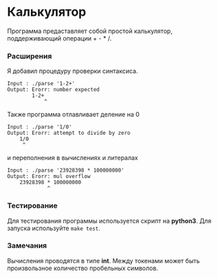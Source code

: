 # Калькулятор
Программа предаставляет собой простой калькулятор,
поддерживающий операции + - * /.
### Расширения
Я добавил процедуру проверки синтаксиса.
```
Input : ./parse '1-2+'
Output: Erorr: number expected
        1-2+
            ^
```
Также программа отлавливает деление на 0
```
Input : ./parse '1/0'
Output: Erorr: attempt to divide by zero
	1/0
	 ^
```
и переполнения в вычислениях и литералах
```
Input : ./parse '23928398 * 100000000'
Output: Erorr: mul overflow
	23928398 * 100000000
	         ^
```
### Тестирование
Для тестирования программы используется скрипт на **python3**.
Для запуска используйте ```make test```.
### Замечания
Вычисления проводятся в типе **int**.
Между токенами может быть произвользное количество пробельных символов.
